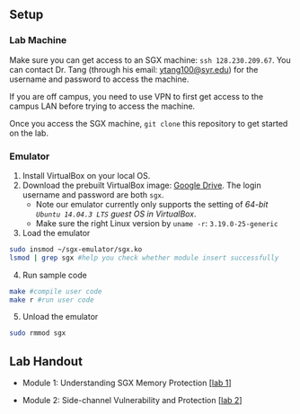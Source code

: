 
Setup 
---

### Lab Machine

Make sure you can get access to an SGX machine: `ssh 128.230.209.67`.  You can contact Dr. Tang (through his email: ytang100@syr.edu) for the username and password to access the machine.

If you are off campus, you need to use VPN to first get access to the campus LAN before trying to access the machine.

Once you access the SGX machine, `git clone` this repository to get started on the lab.

### Emulator

1. Install VirtualBox on your local OS.
2. Download the prebuilt VirtualBox image: [Google Drive](https://goo.gl/HsnJh1). The login username and password are both `sgx`.
    - Note our emulator currently only supports the setting of *64-bit `Ubuntu 14.04.3 LTS` guest OS in VirtualBox*.
    - Make sure the right Linux version by `uname -r`: `3.19.0-25-generic`
3. Load the emulator
```bash
sudo insmod ~/sgx-emulator/sgx.ko
lsmod | grep sgx #help you check whether module insert successfully
```
4. Run sample code
```bash
make #compile user code
make r #run user code
```
5. Unload the emulator
```bash
sudo rmmod sgx
```

Lab Handout
---

* Module 1: Understanding SGX Memory Protection [[lab 1](https://github.com/syracuse-fullstacksecurity/CIS700-sgxlab/tree/master/lab1/README.md)]

* Module 2: Side-channel Vulnerability and Protection [[lab 2](https://github.com/syracuse-fullstacksecurity/CIS700-sgxlab/tree/master/lab2/README.md)]

